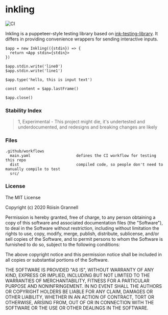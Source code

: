 
# inkling

![CI](https://github.com/rgrannell1/inkling/workflows/CI/badge.svg)

Inkling is a puppeteer-style testing library based on [ink-testing-library](https://github.com/vadimdemedes/ink-testing-library). It differs in providing
convenience wrappers for sending interactive inputs.

```tsx
$app = new Inkling(({stdin}) => {
  return <App stdin={stdin}>
})

$app.stdin.write('line0')
$app.stdin.write('line1')

$app.type('hello, this is input text')

const content = $app.lastFrame()

$app.close()
```

### Stability Index

> 1, Experimental - This project might die, it's undertested and underdocumented, and redesigns and breaking changes are likely

### Files

```
.github/workflows
  main.yaml                    defines the CI workflow for testing this repo
  dist                         compiled code, so people don't need to manually compile to test
  src/
```

### License

The MIT License

Copyright (c) 2020 Róisín Grannell

Permission is hereby granted, free of charge, to any person obtaining a copy of this software and associated documentation files (the "Software"), to deal in the Software without restriction, including without limitation the rights to use, copy, modify, merge, publish, distribute, sublicense, and/or sell copies of the Software, and to permit persons to whom the Software is furnished to do so, subject to the following conditions:

The above copyright notice and this permission notice shall be included in all copies or substantial portions of the Software.

THE SOFTWARE IS PROVIDED "AS IS", WITHOUT WARRANTY OF ANY KIND, EXPRESS OR IMPLIED, INCLUDING BUT NOT LIMITED TO THE WARRANTIES OF MERCHANTABILITY, FITNESS FOR A PARTICULAR PURPOSE AND NONINFRINGEMENT. IN NO EVENT SHALL THE AUTHORS OR COPYRIGHT HOLDERS BE LIABLE FOR ANY CLAIM, DAMAGES OR OTHER LIABILITY, WHETHER IN AN ACTION OF CONTRACT, TORT OR OTHERWISE, ARISING FROM, OUT OF OR IN CONNECTION WITH THE SOFTWARE OR THE USE OR OTHER DEALINGS IN THE SOFTWARE.
